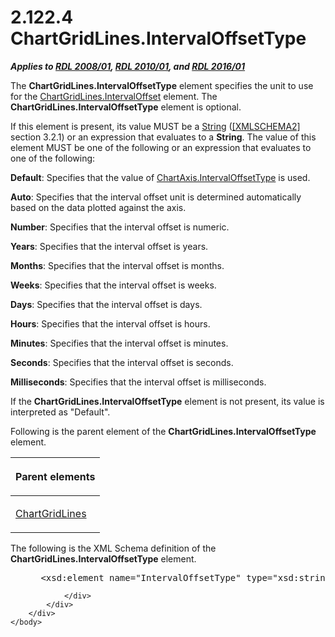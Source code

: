 <html dir="LTR" xmlns:mshelp="http://msdn.microsoft.com/mshelp" xmlns:ddue="http://ddue.schemas.microsoft.com/authoring/2003/5" xmlns:xlink="http://www.w3.org/1999/xlink" xmlns:tool="http://www.microsoft.com/tooltip">
    <head>
        <meta http-equiv="Content-Type" content="text/html; CHARSET=utf-8"></meta>
        <meta name="save" content="history"></meta>
        <title>2.122.4 ChartGridLines.IntervalOffsetType</title>
        <xml>
            <mshelp:toctitle title="2.122.4 ChartGridLines.IntervalOffsetType"></mshelp:toctitle>
            <mshelp:rltitle title="[MS-RDL]: ChartGridLines.IntervalOffsetType"></mshelp:rltitle>
            <mshelp:keyword index="A" term="c1d20bfb-4d98-4304-bd24-53adff174bfc"></mshelp:keyword>
            <mshelp:attr name="DCSext.ContentType" value="open specification"></mshelp:attr>
            <mshelp:attr name="AssetID" value="c1d20bfb-4d98-4304-bd24-53adff174bfc"></mshelp:attr>
            <mshelp:attr name="TopicType" value="kbRef"></mshelp:attr>
            <mshelp:attr name="DCSext.Title" value="[MS-RDL]: ChartGridLines.IntervalOffsetType" />
        </xml>
    </head>
    <body>
        <div id="header">
            <h1 class="heading">2.122.4 ChartGridLines.IntervalOffsetType</h1>
        </div>
        <div id="mainSection">
            <div id="mainBody">
                <div id="allHistory" class="saveHistory"></div>
                <div id="sectionSection0" class="section" name="collapseableSection">
                    

<p><b><i>Applies to </i></b><a href="1e855f94-4617-47e4-b89e-0856c6cb420f.html"><b><i>RDL 2008/01</i></b></a><b><i>,
</i></b><a href="3428e690-a348-4ec7-8a6a-8efb42d2cdee.html"><b><i>RDL 2010/01</i></b></a><b><i>,
and </i></b><a href="52ce3983-2bfc-4e72-9359-42aaf5fe4509.html"><b><i>RDL 2016/01</i></b></a></p>

<p>The <b>ChartGridLines.IntervalOffsetType</b> element
specifies the unit to use for the <a href="f3efbc22-896b-48aa-824f-b378b1332832.html">ChartGridLines.IntervalOffset</a>
element. The <b>ChartGridLines.IntervalOffsetType</b> element is optional. </p>

<p>If this element is present, its value MUST be a <a href="1ed81ef3-a683-45e3-aaad-bd2bbe71bc3d.html">String</a> (<a href="https://go.microsoft.com/fwlink/?LinkId=90610">[XMLSCHEMA2]</a> section
3.2.1) or an expression that evaluates to a <b>String</b>. The value of this
element MUST be one of the following or an expression that evaluates to one of
the following:</p>

<p><b>Default</b>: Specifies that the value of <a href="78f49184-e4b5-495b-acb9-244c9cb2e62e.html">ChartAxis.IntervalOffsetType</a>
is used.</p>

<p><b>Auto</b>: Specifies that the interval offset unit
is determined automatically based on the data plotted against the axis.</p>

<p><b>Number</b>: Specifies that the interval offset is
numeric.</p>

<p><b>Years</b>: Specifies that the interval offset is
years.</p>

<p><b>Months</b>: Specifies that the interval offset is
months.</p>

<p><b>Weeks</b>: Specifies that the interval offset is
weeks.</p>

<p><b>Days</b>: Specifies that the interval offset is
days.</p>

<p><b>Hours</b>: Specifies that the interval offset is
hours.</p>

<p><b>Minutes</b>: Specifies that the interval offset is
minutes.</p>

<p><b>Seconds</b>: Specifies that the interval offset is
seconds.</p>

<p><b>Milliseconds</b>: Specifies that the interval
offset is milliseconds.</p>

<p>If the <b>ChartGridLines.IntervalOffsetType</b> element is
not present, its value is interpreted as &quot;Default&quot;.</p>

<p>Following is the parent element of the <b>ChartGridLines.IntervalOffsetType</b>
element.</p>

<table>
 <thead>
  <tr>
   <th>
   <p>Parent elements</p>
   </th>
  </tr>
 </thead>
 <tr>
  <td>
  <p><a href="74c00dc9-5fa1-49e1-85e7-d294f7c9616e.html">ChartGridLines</a></p>
  </td>
 </tr>
</table>

<p>The following is the XML Schema definition of the <b>ChartGridLines.IntervalOffsetType</b>
element.</p>

<dl>
<dd>
<div><pre> &lt;xsd:element name=&quot;IntervalOffsetType&quot; type=&quot;xsd:string&quot; minOccurs=&quot;0&quot; /&gt;
</pre></div>
</dd></dl>


                </div>
            </div>
        </div>
    </body>
</html>